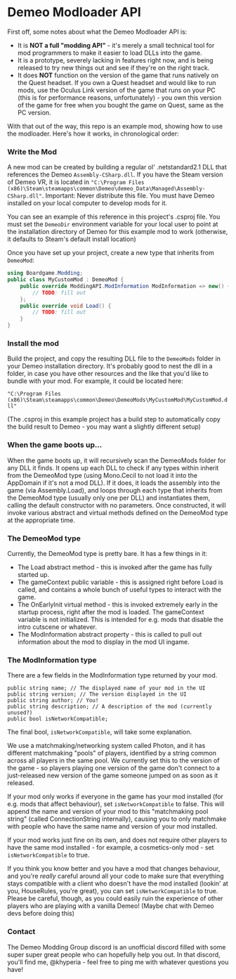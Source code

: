 Demeo Modloader API
===

First off, some notes about what the Demeo Modloader API is:

* It is **NOT a full "modding API"** - it's merely a small technical tool for mod programmers to make it easier to load DLLs into the game.
* It is a prototype, severely lacking in features right now, and is being released to try new things out and see if they're on the right track.
* It does **NOT** function on the version of the game that runs natively on the Quest headset. If you own a Quest headset
  and would like to run mods, use the Oculus Link version of the game that runs on your PC (this is for performance
  reasons, unfortunately) - you own this version of the game for free when you bought the game on Quest, same as the PC version.

With that out of the way, this repo is an example mod, showing how to use the modloader. Here's how it works, in chronological order:

### Write the Mod

A new mod can be created by building a regular ol' .netstandard2.1 DLL that references the Demeo `Assembly-CSharp.dll`.
If you have the Steam version of Demeo VR, it is located
in `"C:\Program Files (x86)\Steam\steamapps\common\Demeo\demeo_Data\Managed\Assembly-CSharp.dll"`. Important: Never
distribute this file. You must have Demeo installed on your local computer to develop mods for it.

You can see an example of this reference in this project's .csproj file. You must set the `DemeoDir` environment
variable for your local user to point at the installation directory of Demeo for this example mod to work (otherwise, it
defaults to Steam's default install location)

Once you have set up your project, create a new type that inherits from `DemeoMod`:

```csharp
using Boardgame.Modding;
public class MyCustomMod : DemeoMod {
    public override ModdingAPI.ModInformation ModInformation => new() {
        // TODO: fill out
    };
    public override void Load() {
        // TODO: fill out
    }
}
```

### Install the mod

Build the project, and copy the resulting DLL file to the `DemeoMods` folder in your Demeo installation directory. It's
probably good to nest the dll in a folder, in case you have other resources and the like that you'd like to bundle with
your mod. For example, it could be located here:

`"C:\Program Files (x86)\Steam\steamapps\common\Demeo\DemeoMods\MyCustomMod\MyCustomMod.dll"`

(The .csproj in this example project has a build step to automatically copy the build result to Demeo - you may want a slightly different setup)

### When the game boots up...

When the game boots up, it will recursively scan the DemeoMods folder for any DLL it finds. It opens up each DLL to
check if any types within inherit from the DemeoMod type (using Mono.Cecil to not load it into the AppDomain if it's not
a mod DLL). If it does, it loads the assembly into the game (via Assembly.Load), and loops through each type that
inherits from the DemeoMod type (usually only one per DLL) and instantiates them, calling the default constructor with
no parameters. Once constructed, it will invoke various abstract and virtual methods defined on the DemeoMod type at the
appropriate time.

### The DemeoMod type

Currently, the DemeoMod type is pretty bare. It has a few things in it:

* The Load abstract method - this is invoked after the game has fully started up.
* The gameContext public variable - this is assigned right before Load is called, and contains a whole bunch of useful
  types to interact with the game.
* The OnEarlyInit virtual method - this is invoked extremely early in the startup process, right after the mod is
  loaded. The gameContext variable is not initialized. This is intended for e.g. mods that disable the intro cutscene or
  whatever.
* The ModInformation abstract property - this is called to pull out information about the mod to display in the mod UI ingame.

### The ModInformation type

There are a few fields in the ModInformation type returned by your mod.

    public string name; // The displayed name of your mod in the UI
    public string version; // The version displayed in the UI
    public string author; // You!
    public string description; // A description of the mod (currently unused?)
    public bool isNetworkCompatible;

The final bool, `isNetworkCompatible`, will take some explanation.

We use a matchmaking/networking system called Photon, and it has different matchmaking "pools" of players, identified by
a string common across all players in the same pool. We currently set this to the version of the game - so players
playing one version of the game don't connect to a just-released new version of the game someone jumped on as soon as it
released.

If your mod only works if everyone in the game has your mod installed (for e.g. mods that affect behaviour),
set `isNetworkCompatible` to false. This will append the name and version of your mod to this "matchmaking pool
string" (called ConnectionString internally), causing you to only matchmake with people who have the same name and
version of your mod installed.

If your mod works just fine on its own, and does not require other players to have the same mod installed - for example,
a cosmetics-only mod - set `isNetworkCompatible` to true.

If you think you know better and you have a mod that changes behaviour, and you're *really* careful around all your code
to make sure that everything stays compatible with a client who doesn't have the mod installed (lookin' at you,
HouseRules, you're great), you can set `isNetworkCompatible` to true. Please be careful, though, as you could easily
ruin the experience of other players who are playing with a vanilla Demeo! (Maybe chat with Demeo devs before doing this)

### Contact

The Demeo Modding Group discord is an unofficial discord filled with some super super great people who can hopefully
help you out. In that discord, you'll find me, @khyperia - feel free to ping me with whatever questions you have!